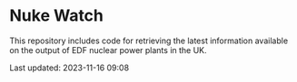 # Nuke Watch

This repository includes code for retrieving the latest information available on the output of EDF nuclear power plants in the UK.

Last updated: 2023-11-16 09:08